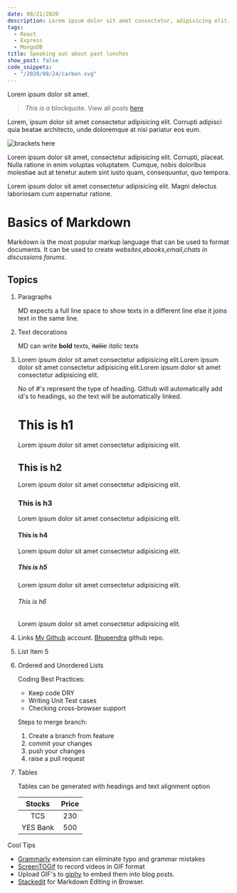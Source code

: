 ```yaml
---
date: 08/21/2020
description: Lorem ipsum dolor sit amet consectetur, adipisicing elit. Nesciunt sit temporibus nisi distinctio.
tags:
  - React
  - Express
  - MongoDB
title: Speaking out about past lunches
show_post: false
code_snippets:
  - "/2020/08/24/carbon.svg"
---
```


Lorem ipsum dolor sit amet.

> _This is a_ blockquote. View all posts [here](/blog)

Lorem, ipsum dolor sit amet consectetur adipisicing elit. Corrupti adipisci quia beatae architecto, unde doloremque at nisi pariatur eos eum.

![brackets here](blog_samplesnippet(767x352).png "title here")

Lorem ipsum dolor sit amet, consectetur adipisicing elit. Corrupti, placeat. Nulla ratione in enim voluptas voluptatem. Cumque, nobis doloribus molestiae aut at tenetur autem sint iusto quam, consequuntur, quo tempora.

Lorem ipsum dolor sit amet consectetur adipisicing elit. Magni delectus laboriosam cum aspernatur ratione.

# Basics of Markdown
Markdown is the most popular markup language that can be used to format documents. It can be used to create *websites*,*ebooks*,*email*,*chats in discussions forums*.

## Topics
1. Paragraphs 

    MD expects a full line space to show texts in a different line else it joins text in the same line.
2.  Text decorations

    MD can write **bold** texts, ~~italiic~~ *italic*  texts
3. Lorem ipsum dolor sit amet consectetur adipisicing elit.Lorem ipsum dolor sit amet consectetur adipisicing elit.Lorem ipsum dolor sit amet consectetur adipisicing elit.

    No of #'s represent the type of heading. Github will automatically add id's to headings, so the text will be automatically linked. 
   
    # This is h1
    Lorem ipsum dolor sit amet consectetur adipisicing elit.
    ## This is h2
    Lorem ipsum dolor sit amet consectetur adipisicing elit.
    ### This is h3
    Lorem ipsum dolor sit amet consectetur adipisicing elit.
    #### This is h4
    Lorem ipsum dolor sit amet consectetur adipisicing elit.
    ##### This is h5
    Lorem ipsum dolor sit amet consectetur adipisicing elit.
    ###### This is h6
    Lorem ipsum dolor sit amet consectetur adipisicing elit.

4. Links
    [My Github](https://github.com/bhupendra1011 "all repos") account. [Bhupendra]() github repo.

5. List Item 5

6. Ordered and Unordered Lists

    Coding Best Practices:

    * Keep code DRY
    * Writing Unit Test cases
    * Checking cross-browser support

    Steps to merge branch:

    1. Create a branch from feature
    1. commit your changes
    1. push your changes
    1. raise a pull request

7. Tables 

    Tables can be generated with headings and text alignment option

    |Stocks|Price|
    |:-----:|:------:|
    |TCS|230|
    |YES Bank|500|

Cool Tips 

* [Grammarly](https://marketplace.visualstudio.com/items?itemName=znck.grammarly) extension can eliminate typo and grammar mistakes
* [ScreenTOGif](https://www.screentogif.com/) to record videos in GIF format
* Upload GIF's to [giphy](https://giphy.com/) to embed them into blog posts.
* [Stackedit](https://stackedit.io/) for Markdown Editing in Browser.
